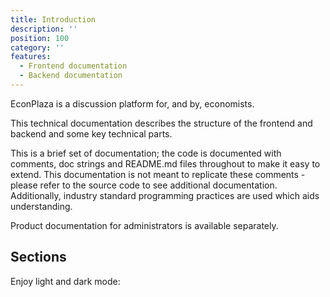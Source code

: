 ```yaml
---
title: Introduction
description: ''
position: 100
category: ''
features:
  - Frontend documentation
  - Backend documentation
---
```


EconPlaza is a discussion platform for, and by, economists.

This technical documentation describes the structure of the frontend and backend and some key technical parts.

This is a brief set of documentation; the code is documented with comments, doc strings and README.md files throughout to make it easy to extend. This documentation is not meant to replicate these comments - please refer to the source code to see additional documentation. Additionally, industry standard programming practices are used which aids understanding.

<alert type="info">

Product documentation for administrators is available separately.

</alert>

## Sections

<list :items="features"></list>

<p class="flex items-center">Enjoy light and dark mode:&nbsp;<app-color-switcher class="inline-flex ml-2"></app-color-switcher></p>
